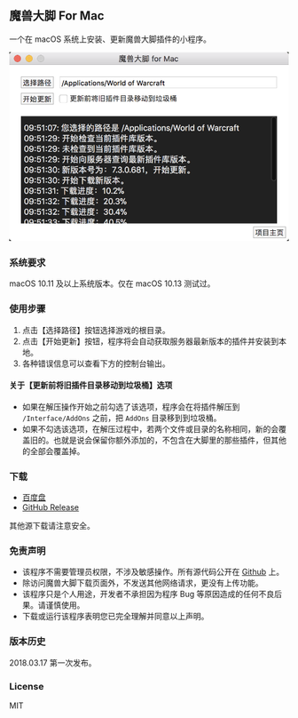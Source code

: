 ## 魔兽大脚 For Mac

一个在 macOS 系统上安装、更新魔兽大脚插件的小程序。

![](Snapshots/Snapshot.png)

### 系统要求
macOS 10.11 及以上系统版本。仅在 macOS 10.13 测试过。

### 使用步骤
1. 点击【选择路径】按钮选择游戏的根目录。
2. 点击【开始更新】按钮，程序将会自动获取服务器最新版本的插件并安装到本地。
3. 各种错误信息可以查看下方的控制台输出。

#### 关于【更新前将旧插件目录移动到垃圾桶】选项
- 如果在解压操作开始之前勾选了该选项，程序会在将插件解压到 `/Interface/AddOns` 之前，把 `AddOns` 目录移到到垃圾桶。
- 如果不勾选该选项，在解压过程中，若两个文件或目录的名称相同，新的会覆盖旧的。也就是说会保留你额外添加的，不包含在大脚里的那些插件，但其他的全部会覆盖掉。

### 下载
- [百度盘](https://pan.baidu.com/s/1aSfV8c6kTtM1Oc_1vrrTjA)
- [GitHub Release](https://github.com/VincentSit/BigFootWoW/releases)

其他源下载请注意安全。

### 免责声明
- 该程序不需要管理员权限，不涉及敏感操作。所有源代码公开在 [Github](https://github.com/VincentSit/BigFootWoW) 上。
- 除访问魔兽大脚下载页面外，不发送其他网络请求，更没有上传功能。
- 该程序只是个人用途，开发者不承担因为程序 Bug 等原因造成的任何不良后果。请谨慎使用。
- 下载或运行该程序表明您已完全理解并同意以上声明。

### 版本历史
2018.03.17
	第一次发布。
	

### License
MIT

